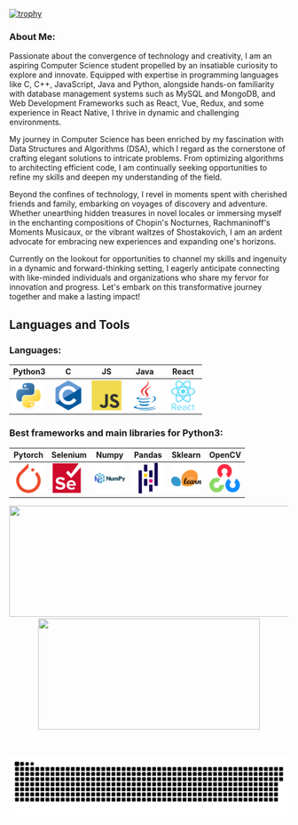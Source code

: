 [![trophy](https://github-profile-trophy.vercel.app/?username=KhareV&title=Stars,Followers,Commits,Repositories,MultipleLang,PullRequest&theme=onedark)](https://github.com/ryo-ma/github-profile-trophy)
  
### About Me:    
Passionate about the convergence of technology and creativity, I am an aspiring Computer Science student propelled by an insatiable curiosity to explore and innovate. Equipped with expertise in programming languages like C, C++, JavaScript, Java and Python, alongside hands-on familiarity with database management systems such as MySQL and MongoDB, and Web Development Frameworks such as React, Vue, Redux, and some experience in React Native,  I thrive in dynamic and challenging environments.

My journey in Computer Science has been enriched by my fascination with Data Structures and Algorithms (DSA), which I regard as the cornerstone of crafting elegant solutions to intricate problems. From optimizing algorithms to architecting efficient code, I am continually seeking opportunities to refine my skills and deepen my understanding of the field.

Beyond the confines of technology, I revel in moments spent with cherished friends and family, embarking on voyages of discovery and adventure. Whether unearthing hidden treasures in novel locales or immersing myself in the enchanting compositions of Chopin's Nocturnes, Rachmaninoff's Moments Musicaux, or the vibrant waltzes of Shostakovich, I am an ardent advocate for embracing new experiences and expanding one's horizons.

Currently on the lookout for opportunities to channel my skills and ingenuity in a dynamic and forward-thinking setting, I eagerly anticipate connecting with like-minded individuals and organizations who share my fervor for innovation and progress. Let's embark on this transformative journey together and make a lasting impact!

## Languages and Tools 
<div>

### Languages:
| Python3 | C | JS | Java | React |
|----------|----------|----------|-----|-----|
|  <img src="https://github.com/devicons/devicon/blob/master/icons/python/python-original.svg" title="Python"  alt="Python" width="55" height="55"/> |  <img src="https://github.com/devicons/devicon/blob/master/icons/c/c-original.svg" title="C"  alt="C" width="55" height="55"/> |  <img src="https://github.com/devicons/devicon/blob/master/icons/javascript/javascript-original.svg" title="JavaScript" alt="JavaScript" width="55" height="55"/> |  <img src="https://github.com/devicons/devicon/blob/master/icons/java/java-original.svg" title="java" alt="java" width="55" height="55"/>|  <img src="https://github.com/devicons/devicon/blob/master/icons/react/react-original-wordmark.svg" title="react" alt="react" width="55" height="55"/>| 

  

### Best frameworks and main libraries for Python3:

| Pytorch | Selenium | Numpy | Pandas | Sklearn | OpenCV |
|----------|----------|----------|----------|----------|----------|
|  <img src="https://github.com/devicons/devicon/blob/master/icons/pytorch/pytorch-original.svg" title="Pytorch"  alt="Pytorch" width="55" height="55"/>|  <img src="https://github.com/devicons/devicon/blob/master/icons/selenium/selenium-original.svg" title="Selenium"  alt="Selenium" width="55" height="55"/>|  <img src="https://github.com/devicons/devicon/blob/master/icons/numpy/numpy-original-wordmark.svg" title="Numpy" alt="Numpy" width="55" height="55"/>|  <img src="https://github.com/devicons/devicon/blob/master/icons/pandas/pandas-original.svg" title="Pandas" alt="Pandas" width="55" height="55"/>|  <img src="https://github.com/devicons/devicon/blob/master/icons/scikitlearn/scikitlearn-original.svg" title="sklearn" alt="sklearn" width="55" height="55"/>| <img src="https://github.com/devicons/devicon/blob/master/icons/opencv/opencv-original.svg" title="mpl" alt="mpl" width="55" height="55"/>|

<p align="center">
  <img width="600" height="200" src="https://github-readme-stats.vercel.app/api?username=KhareV&show_icons=true&theme=vision-friendly-dark">
  <img width="400" height="200" src="https://github-readme-stats.vercel.app/api/top-langs/?username=KhareV&size_weight=0.0005&count_weight=0.3&layout=compact&theme=vision-friendly-dark">
</p>
 


<div id="header" align="center">
  <img src="https://komarev.com/ghpvc/?username=KhareV&style=for-the-badge&color=orange" alt=""/>
</div>

<p align="center">
 <img width="1000" src="assets/github-snake.svg" alt="snake"/>
</p>
